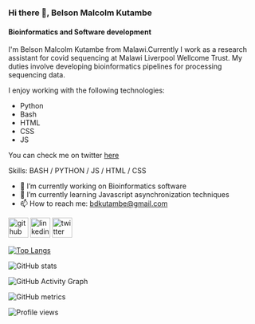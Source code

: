 ### Hi there 👋, Belson Malcolm Kutambe
#### Bioinformatics and Software development
I'm Belson Malcolm Kutambe from Malawi.Currently I work as a research assistant for covid sequencing at Malawi Liverpool Wellcome Trust.
My duties involve developing bioinformatics pipelines for processing sequencing data.

I enjoy working with the following technologies:
- Python
- Bash
- HTML
- CSS
- JS

You can check me on twitter [here](https://twitter.com/sasareya)

Skills: BASH / PYTHON / JS / HTML / CSS

- 🔭 I’m currently working on Bioinformatics software 
- 🌱 I’m currently learning Javascript asynchronization techniques 
- 📫 How to reach me: bdkutambe@gmail.com 


[<img src='https://cdn.jsdelivr.net/npm/simple-icons@3.0.1/icons/github.svg' alt='github' height='40'>](https://github.com/MalcolmorianVII)  [<img src='https://cdn.jsdelivr.net/npm/simple-icons@3.0.1/icons/linkedin.svg' alt='linkedin' height='40'>](https://www.linkedin.com/in/belson-malcolm-kutambe-a53a6894/)  [<img src='https://cdn.jsdelivr.net/npm/simple-icons@3.0.1/icons/twitter.svg' alt='twitter' height='40'>](https://twitter.com/@sasareya)  

[![Top Langs](https://github-readme-stats.vercel.app/api/top-langs/?username=MalcolmorianVII)](https://github.com/anuraghazra/github-readme-stats)

![GitHub stats](https://github-readme-stats.vercel.app/api?username=MalcolmorianVII&show_icons=true)  

![GitHub Activity Graph](https://activity-graph.herokuapp.com/graph?username=MalcolmorianVII)  

![GitHub metrics](https://metrics.lecoq.io/MalcolmorianVII)  

![Profile views](https://gpvc.arturio.dev/MalcolmorianVII)  
